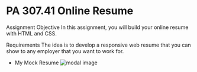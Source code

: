 # PA 307.41 Online Resume

Assignment Objective
In this assignment, you will build your online resume with HTML and CSS. 

Requirements
The idea is to develop a responsive web resume that you can show to any employer that you want to work for.


- My Mock Resume
  ![modal image](/images/Screenshot%202023-11-24%20at%203.20.51%E2%80%AFPM.png)
